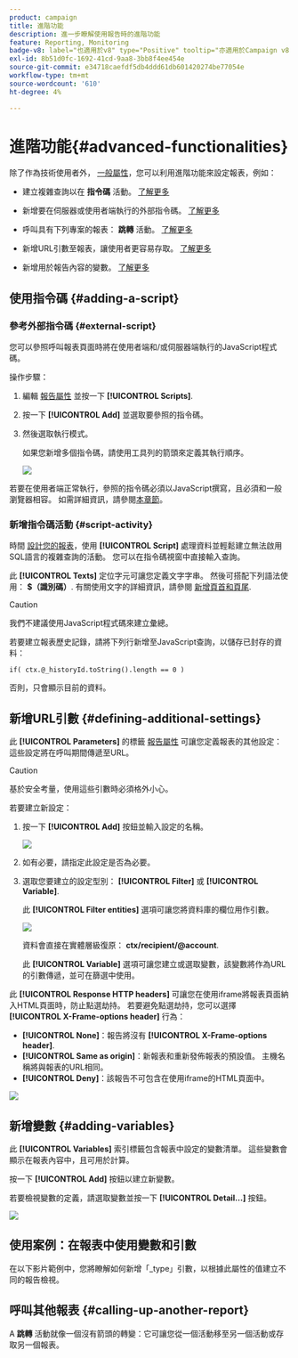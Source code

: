 ```yaml
---
product: campaign
title: 進階功能
description: 進一步瞭解使用報告時的進階功能
feature: Reporting, Monitoring
badge-v8: label="也適用於v8" type="Positive" tooltip="亦適用於Campaign v8"
exl-id: 8b51d0fc-1692-41cd-9aa8-3bb8f4ee454e
source-git-commit: e34718caefdf5db4ddd61db601420274be77054e
workflow-type: tm+mt
source-wordcount: '610'
ht-degree: 4%

---
```


# 進階功能{#advanced-functionalities}



除了作為技術使用者外， [一般屬性](../../reporting/using/properties-of-the-report.md)，您可以利用進階功能來設定報表，例如：

* 建立複雜查詢以在 **指令碼** 活動。 [了解更多](#script-activity)

* 新增要在伺服器或使用者端執行的外部指令碼。 [了解更多](#external-script)

* 呼叫具有下列專案的報表： **跳轉** 活動。 [了解更多](#calling-up-another-report)

* 新增URL引數至報表，讓使用者更容易存取。 [了解更多](#calling-up-another-report)

* 新增用於報告內容的變數。 [了解更多](#adding-variables)

## 使用指令碼 {#adding-a-script}

### 參考外部指令碼 {#external-script}

您可以參照呼叫報表頁面時將在使用者端和/或伺服器端執行的JavaScript程式碼。

操作步驟：

1. 編輯 [報告屬性](../../reporting/using/properties-of-the-report.md) 並按一下 **[!UICONTROL Scripts]**.
1. 按一下 **[!UICONTROL Add]** 並選取要參照的指令碼。
1. 然後選取執行模式。

   如果您新增多個指令碼，請使用工具列的箭頭來定義其執行順序。

   ![](assets/reporting_custom_js.png)

若要在使用者端正常執行，參照的指令碼必須以JavaScript撰寫，且必須和一般瀏覽器相容。 如需詳細資訊，請參閱[本章節](../../web/using/web-forms-answers.md)。

### 新增指令碼活動 {#script-activity}

時間 [設計您的報表](../../reporting/using/creating-a-new-report.md#modelizing-the-chart)，使用 **[!UICONTROL Script]** 處理資料並輕鬆建立無法啟用SQL語言的複雜查詢的活動。 您可以在指令碼視窗中直接輸入查詢。

此 **[!UICONTROL Texts]** 定位字元可讓您定義文字字串。 然後可搭配下列語法使用： **$（識別碼）**. 有關使用文字的詳細資訊，請參閱 [新增頁首和頁尾](../../reporting/using/element-layout.md#adding-a-header-and-a-footer).

>[!CAUTION]
>
>我們不建議使用JavaScript程式碼來建立彙總。

若要建立報表歷史記錄，請將下列行新增至JavaScript查詢，以儲存已封存的資料：

```
if( ctx.@_historyId.toString().length == 0 )
```

否則，只會顯示目前的資料。

## 新增URL引數 {#defining-additional-settings}

此 **[!UICONTROL Parameters]** 的標籤 [報告屬性](../../reporting/using/properties-of-the-report.md) 可讓您定義報表的其他設定：這些設定將在呼叫期間傳遞至URL。

>[!CAUTION]
>
>基於安全考量，使用這些引數時必須格外小心。

若要建立新設定：

1. 按一下 **[!UICONTROL Add]** 按鈕並輸入設定的名稱。

   ![](assets/s_ncs_advuser_report_properties_09a.png)

1. 如有必要，請指定此設定是否為必要。

1. 選取您要建立的設定型別： **[!UICONTROL Filter]** 或 **[!UICONTROL Variable]**.

   此 **[!UICONTROL Filter entities]** 選項可讓您將資料庫的欄位用作引數。

   ![](assets/s_ncs_advuser_report_properties_09b.png)

   資料會直接在實體層級復原： **ctx/recipient/@account**.

   此 **[!UICONTROL Variable]** 選項可讓您建立或選取變數，該變數將作為URL的引數傳遞，並可在篩選中使用。

此 **[!UICONTROL Response HTTP headers]** 可讓您在使用iframe將報表頁面納入HTML頁面時，防止點選劫持。 若要避免點選劫持，您可以選擇 **[!UICONTROL X-Frame-options header]** 行為：

* **[!UICONTROL None]**：報告將沒有 **[!UICONTROL X-Frame-options header]**.
* **[!UICONTROL Same as origin]**：新報表和重新發佈報表的預設值。 主機名稱將與報表的URL相同。
* **[!UICONTROL Deny]**：該報告不可包含在使用iframe的HTML頁面中。

![](assets/s_ncs_advuser_report_properties_09c.png)

## 新增變數 {#adding-variables}

此 **[!UICONTROL Variables]** 索引標籤包含報表中設定的變數清單。 這些變數會顯示在報表內容中，且可用於計算。

按一下 **[!UICONTROL Add]** 按鈕以建立新變數。

若要檢視變數的定義，請選取變數並按一下 **[!UICONTROL Detail...]** 按鈕。

![](assets/s_ncs_advuser_report_properties_10.png)

## 使用案例：在報表中使用變數和引數

在以下影片範例中，您將瞭解如何新增「_type」引數，以根據此屬性的值建立不同的報告檢視。

<!--
![](assets/do-not-localize/how-to-video.png) [Discover this feature in video](https://helpx.adobe.com/campaign/classic/how-to/add-url-parameter-in-acv6.html?playlist=/ccx/v1/collection/product/campaign/classic/segment/business-practitioners/explevel/intermediate/applaunch/how-to-4/collection.ccx.js&ref=helpx.adobe.com)-->


## 呼叫其他報表 {#calling-up-another-report}

A **跳轉** 活動就像一個沒有箭頭的轉變：它可讓您從一個活動移至另一個活動或存取另一個報表。
